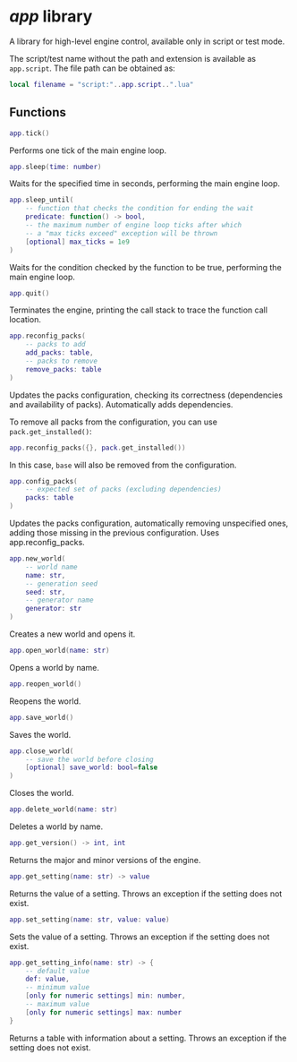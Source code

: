 # *app* library

A library for high-level engine control, available only in script or test mode.

The script/test name without the path and extension is available as `app.script`. The file path can be obtained as:
```lua
local filename = "script:"..app.script..".lua"
```

## Functions

```lua
app.tick()
```

Performs one tick of the main engine loop.

```lua
app.sleep(time: number)
```

Waits for the specified time in seconds, performing the main engine loop.

```lua
app.sleep_until(
    -- function that checks the condition for ending the wait
    predicate: function() -> bool,
    -- the maximum number of engine loop ticks after which
    -- a "max ticks exceed" exception will be thrown
    [optional] max_ticks = 1e9
)
```

Waits for the condition checked by the function to be true, performing the main engine loop.

```lua
app.quit()
```

Terminates the engine, printing the call stack to trace the function call location.

```lua
app.reconfig_packs(
    -- packs to add
    add_packs: table,
    -- packs to remove
    remove_packs: table
)
```

Updates the packs configuration, checking its correctness (dependencies and availability of packs).
Automatically adds dependencies.

To remove all packs from the configuration, you can use `pack.get_installed()`:

```lua
app.reconfig_packs({}, pack.get_installed())
```

In this case, `base` will also be removed from the configuration.

```lua
app.config_packs(
    -- expected set of packs (excluding dependencies)
    packs: table
)
```

Updates the packs configuration, automatically removing unspecified ones, adding those missing in the previous configuration.
Uses app.reconfig_packs.

```lua
app.new_world(
    -- world name
    name: str,
    -- generation seed
    seed: str,
    -- generator name
    generator: str
)
```

Creates a new world and opens it.

```lua
app.open_world(name: str)
```

Opens a world by name.

```lua
app.reopen_world()
```

Reopens the world.

```lua
app.save_world()
```

Saves the world.

```lua
app.close_world(
    -- save the world before closing
    [optional] save_world: bool=false
)
```

Closes the world.

```lua
app.delete_world(name: str)
```

Deletes a world by name.

```lua
app.get_version() -> int, int
```

Returns the major and minor versions of the engine.

```lua
app.get_setting(name: str) -> value
```

Returns the value of a setting. Throws an exception if the setting does not exist.

```lua
app.set_setting(name: str, value: value)
```

Sets the value of a setting. Throws an exception if the setting does not exist.

```lua
app.get_setting_info(name: str) -> {
    -- default value
    def: value,
    -- minimum value
    [only for numeric settings] min: number,
    -- maximum value
    [only for numeric settings] max: number
}
```

Returns a table with information about a setting. Throws an exception if the setting does not exist.
